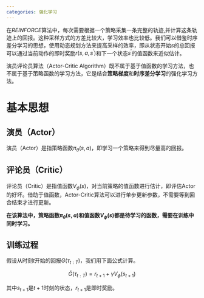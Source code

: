 ```yaml
---
categories: 强化学习
---
```


在$REINFORCE$算法中，每次需要根据一个策略采集一条完整的轨迹,并计算这条轨迹上的回报。这种采样方式的方差比较大，学习效率也比较低。我们可以借鉴时序差分学习的思想，使用动态规划方法来提高采样的效率，即从状态开始$s$的总回报可以通过当前动作的即时奖励$r(s,a,s^{\prime})$和下一个状态$s^{\prime}$的值函数来近似估计。

演员评论员算法（Actor-Critic Algorithm）既不属于基于值函数的学习方法，也不属于基于策略函数的学习方法，它是结合**策略梯度**和**时序差分学习**的强化学习方法。

# 基本思想

## 演员（Actor）

演员（Actor）是指策略函数$\pi_{\theta}(s, a)​$，即学习一个策略来得到尽量高的回报。

## 评论员（Critic）

评论员（Critic）是指值函数$V_{\phi}(s)​$，对当前策略的值函数进行估计，即评估Actor的好坏。借助于值函数，Actor-Critic算法可以进行单步更新参数，不需要等到回合结束才进行更新。

**在该算法中，策略函数$\pi_{\theta}(s, a)$和值函数$V_{\phi}(s)​$都是待学习的函数，需要在训练中同时学习。**

## 训练过程

假设从时刻$t$开始的回报$G\left(\tau_{t : T}\right)$，我们用下面公式计算。


$$
\hat{G}\left(\tau_{t : T}\right)=r_{t+1}+\gamma V_{\phi}\left(s_{t+1}\right)
$$


其中$s_{t+1}$是$t+1$时刻的状态，$r_{t+1}$是即时奖励。

